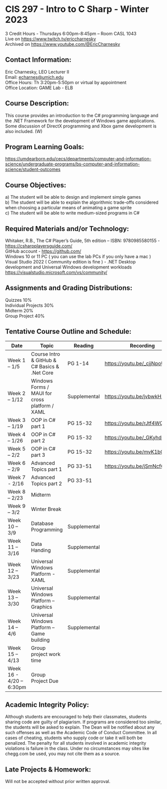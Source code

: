 # CIS 297 - Intro to C Sharp - Winter 2023
3 Credit Hours - Thursdays 6:00pm-8:45pm – Room CASL 1043  
Live on https://www.twitch.tv/ericcharnesky  
Archived on https://www.youtube.com/@EricCharnesky

## Contact Information:
Eric Charnesky, LEO Lecturer II  
Email: echarnes@umich.edu  
Office Hours: Th 3:20pm-5:50pm or virtual by appointment  
Office Location: GAME Lab - ELB

## Course Description: 
This course provides an introduction to the C# programming language and the .NET Framework for the development of Windows game applications. Some discussion of 
DirectX programming and Xbox game development is also included. (W)

## Program Learning Goals: 
https://umdearborn.edu/cecs/departments/computer-and-information-science/undergraduate-programs/bs-computer-and-information-science/student-outcomes  

## Course Objectives: 
a) The student will be able to design and implement simple games  
b) The student will be able to explain the algorithmic trade-offs considered when choosing a particular means of animating a game sprite  
c) The student will be able to write medium-sized programs in C#
 
## Required Materials and/or Technology: 
Whitaker, R.B., The C# Player’s Guide, 5th edition – ISBN: 9780985580155 - https://csharpplayersguide.com/  
GitHub account - https://github.com/  
Windows 10 or 11 PC ( you can use the lab PCs if you only have a mac )  
Visual Studio 2022 ( Community edition is fine ) - .NET Desktop development and Universal Windows development workloads https://visualstudio.microsoft.com/vs/community/ 

## Assignments and Grading Distributions: 
Quizzes 10%  
Individual Projects 30%  
Midterm 20%  
Group Project 40%

## Tentative Course Outline and Schedule: 
Date | Topic | Reading | Recording
---|---|---|---
Week 1 – 1/5 | Course Intro & GitHub & C# Basics & .Net Core | PG 1-14 | https://youtu.be/_cjjNpoUXKI
Week 2 – 1/12 | Windows Forms / MAUI for cross platform / XAML | Supplemental | https://youtu.be/jvbwkH2Ppnw
Week 3 – 1/19 | OOP in C# part 1 | PG 15-32 | https://youtu.be/rJtf4WQmfRQ
Week 4 – 1/26 | OOP in C# part 2 | PG 15-32 | https://youtu.be/_GKyhdoulic
Week 5 – 2/2 | OOP in C# part 3 | PG 15-32 | https://youtu.be/mvK1bQxNpSg
Week 6 – 2/9 | Advanced Topics part 1 | PG 33-51 | https://youtu.be/jSmNcf6YTa4
Week 7 - 2/16 | Advanced Topics part 2 | PG 33-51
Week 8 – 2/23 | Midterm
Week 9 – 3/2 | Winter Break
Week 10 – 3/9 | Database Programming | Supplemental
Week 11 – 3/16 | Data Handing | Supplemental
Week 12 – 3/23 | Universal Windows Platform - XAML | Supplemental
Week 13 – 3/30 | Universal Windows Platform – Graphics | Supplemental
Week 14 – 4/6 | Universal Windows Platform – Game building | Supplemental
Week 15 – 4/13 | Group project work time |
Week 16 - 4/20 – 6:30pm | Group Project Due |
 
## Academic Integrity Policy:
Although students are encouraged to help their classmates, students sharing code are guilty of plagiarism. If programs are considered too similar, the students will be asked to explain. The Dean will be notified about any such offenses as well as the Academic Code of Conduct Committee.   In all cases of cheating, students who supply code or take it will both be penalized. The penalty for all students involved in academic integrity violations is failure in the class.  Under no circumstances may sites like chegg.com be used, you may not cite them as a source.

## Late Projects & Homework: 
Will not be accepted without prior written approval.
